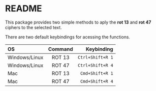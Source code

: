 # README

This package provides two simple methods to aply the **rot 13** and **rot 47** ciphers to the selected text.

There are two default keybindings for acessing the functions.

| OS            | Command |       Keybinding |
|:--------------|:-------:|-----------------:|
| Windows/Linux | ROT 13  | `Ctrl+Shift+R 1` |
| Windows/Linux | ROT 47  | `Ctrl+Shift+R 4` |
| Mac           | ROT 13  |  `Cmd+Shift+R 1` |
| Mac           | ROT 47  |  `Cmd+Shift+R 4` |

